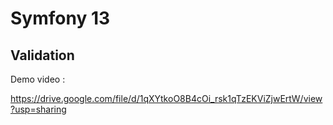<h1>Symfony 13</h1>
<h2>Validation</h2>

<p>Demo video :</p>
<a href="https://drive.google.com/file/d/1qXYtkoO8B4cOi_rsk1qTzEKViZjwErtW/view?usp=sharing">
https://drive.google.com/file/d/1qXYtkoO8B4cOi_rsk1qTzEKViZjwErtW/view?usp=sharing
</a>